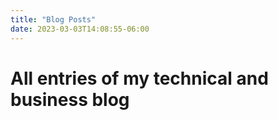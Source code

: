```yaml
---
title: "Blog Posts"
date: 2023-03-03T14:08:55-06:00
---
```

# All entries of my technical and business blog